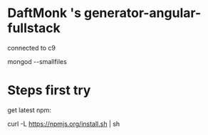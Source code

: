 # DaftMonk 's generator-angular-fullstack

connected to c9

mongod --smallfiles

# Steps first try

get latest npm:

curl -L https://npmjs.org/install.sh | sh


